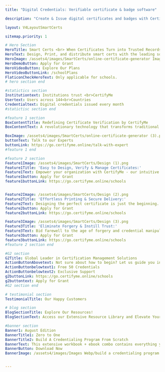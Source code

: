 ```yaml
---
title: "Digital Credentials: Verifiable certificate & badge software"

description: "Create & Issue digital certificates and badges with CertifyMe and feel confident that you’ve got the easiest technology and the best support in the industry."

layout: V4LayoutSmartCerts

sitemap.priority: 1

# Hero Section 
HeroTitle: Smart Certs <br> When Certificates Turn into Trusted Records
HeroText: Design, Print, and distribute smart certs with the leading solution for digital certification
HeroImage: /assets4/images/SmartCerts/online-certificate-generator Image.png
HeroDemoButton: Apply for Grant
HeroVideoButton: Explore Our Plans
HeroVideoButtonLink: /schoolPlans
FlaticonCheckHeroText: Only applicable for schools.
# hero section end

#statictics section
Institutiontext: Institutions trust <br>CertifyMe
Usertext: Users across 144<br>Countries
Credentialtext: Digital credentials issued every month
#statictisc section end

#feature 1 section 
BoxContentTitle: Redefining Certificate Verification by CertifyMe
BoxContentText: A revolutionary technology that transforms traditional certificates into a new era of verification. Eliminating manual authentication processes and introducing the power of QR codes and barcodes.<br> With Smart Cert, you have the ability to design, print, and distribute certificates seamlessly using our CertifyMe platform. We handle the printing and delivery, so you can focus on celebrating achievements and recognizing excellence.

BoxImage: /assets4/images/SmartCerts/online-certificate-generator (3).png
buttonText: Talk to our Experts
buttonLink: https://go.certifyme.online/talk-with-expert
#feature 1 end

#feature 2 section
Feature1Image: /assets4/images/SmartCerts/Design (1).png
Feature1Title: 'Easy to Design, Verify & Manage Certificates:'
Feature1Text: Empower your organization with CertifyMe - our intuitive certificate design platform. Effortlessly craft stunning certificates that reflect your brand. But that's not all. Our Smart Certificates are equipped with QR codes and bar codes, enabling quick and foolproof verification. Managing certificates has never been this streamlined.
feature1button: Apply for Grant
feature1buttonLink: https://go.certifyme.online/schools


Feature2Image: /assets4/images/SmartCerts/Design (2).png
Feature2Title: 'Effortless Printing & Secure Delivery:'
Feature2Text: Designing the perfect certificate is just the beginning. We ensure your certificates are not only impeccably designed but also professionally printed and securely delivered to your doorstep. Leave the hassles of printing and logistics to us while you focus on recognizing achievements.
feature2button: Apply for Grant
feature2buttonLink: https://go.certifyme.online/schools

Feature3Image: /assets4/images/SmartCerts/Design (3).png
Feature3Title: 'Eliminate Forgery & Instill Trust:'
Feature3Text: Bid farewell to the age of forgery and credential manipulation. With Smart Cert, every certificate issued is fortified with advanced verification measures. Ensure the integrity of your organization's achievements and build trust among recipients, employers, and stakeholders.
feature3button: Apply for Grant
feature3buttonLink: https://go.certifyme.online/schools
#feature 2 section end

#G2 section
G2Title: Global Leader in Certification Management Solutions
ActionButtonAbovetext: Not sure about how to begin? Let us guide you in the right direction!
ActionButtonbelowtext1: Free 50 Credentials
ActionButtonbelowtext2: Exclusive Support
g2buttonLink: https://go.certifyme.online/schools
g2buttontext: Apply for Grant
#G2 section end

# testimonial section
TestimonialTitle: Our Happy Customers

# blog section
BlogSectionTitle: Explore Our Resources!
BlogSectionText: Access our Extensive Resource Library and Elevate Your Digital Credential Journey.

#banner section
Banner1: August Edition
BannerTitle1: Zero to One
BannerTitle2: Build A Credentialing Program From Scratch
BannerText: This extensive workbook + ebook combo contains everything you need to build a credentialing program from scratch.
BannerButton: Download Now
BannerImage: /assets4/images/Images Webp/build a credentialing program.webp


---
```

